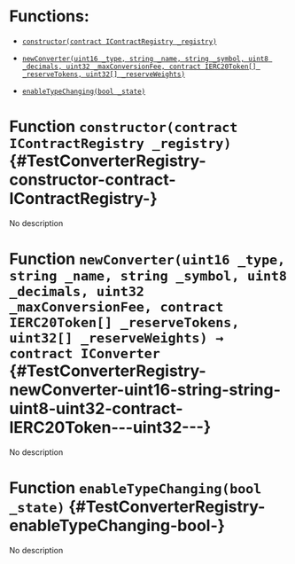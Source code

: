# Functions:

- [`constructor(contract IContractRegistry _registry)`](#TestConverterRegistry-constructor-contract-IContractRegistry-)

- [`newConverter(uint16 _type, string _name, string _symbol, uint8 _decimals, uint32 _maxConversionFee, contract IERC20Token[] _reserveTokens, uint32[] _reserveWeights)`](#TestConverterRegistry-newConverter-uint16-string-string-uint8-uint32-contract-IERC20Token---uint32---)

- [`enableTypeChanging(bool _state)`](#TestConverterRegistry-enableTypeChanging-bool-)

# Function `constructor(contract IContractRegistry _registry)` {#TestConverterRegistry-constructor-contract-IContractRegistry-}

No description

# Function `newConverter(uint16 _type, string _name, string _symbol, uint8 _decimals, uint32 _maxConversionFee, contract IERC20Token[] _reserveTokens, uint32[] _reserveWeights) → contract IConverter` {#TestConverterRegistry-newConverter-uint16-string-string-uint8-uint32-contract-IERC20Token---uint32---}

No description

# Function `enableTypeChanging(bool _state)` {#TestConverterRegistry-enableTypeChanging-bool-}

No description

